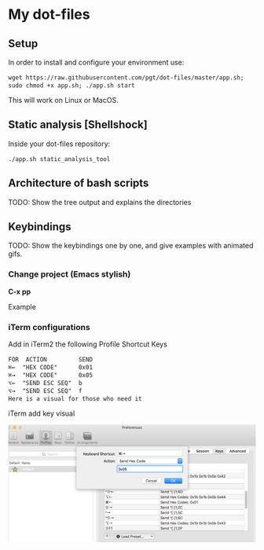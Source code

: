 # My dot-files

## Setup

In order to install and configure your environment use:

```
wget https://raw.githubusercontent.com/pgt/dot-files/master/app.sh; sudo chmod +x app.sh; ./app.sh start
```

This will work on Linux or MacOS.

## Static analysis [Shellshock]

Inside your dot-files repository:

```
./app.sh static_analysis_tool
```

## Architecture of bash scripts

TODO: Show the tree output and explains the directories

## Keybindings

TODO: Show the keybindings one by one, and give examples with animated gifs.

### Change project (Emacs stylish)

**C-x pp**

Example

### iTerm configurations

Add in iTerm2 the following Profile Shortcut Keys

```
FOR  ACTION         SEND
⌘←  "HEX CODE"      0x01
⌘→  "HEX CODE"      0x05
⌥←  "SEND ESC SEQ"  b
⌥→  "SEND ESC SEQ"  f
Here is a visual for those who need it
```

iTerm add key visual

![](/readme/iterm-configs.png)
